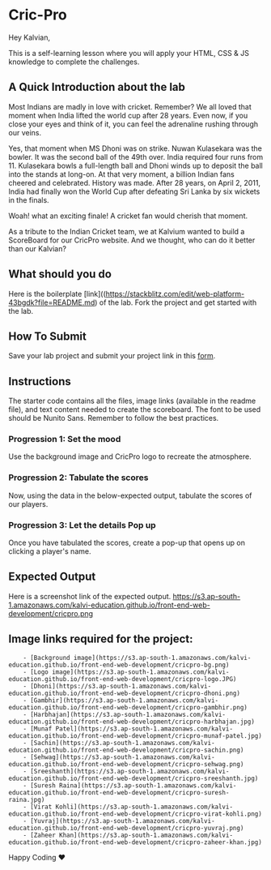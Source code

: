 # Cric-Pro
Hey Kalvian,

This is a self-learning lesson where you will apply your HTML, CSS & JS knowledge to complete the challenges.

## A Quick Introduction about the lab

Most Indians are madly in love with cricket. Remember? We all loved that moment when India lifted the world cup after 28 years. Even now, if you close your eyes and think of it, you can feel the adrenaline rushing through our veins.

Yes, that moment when MS Dhoni was on strike. Nuwan Kulasekara was the bowler. It was the second ball of the 49th over. India required four runs from 11. Kulasekara bowls a full-length ball and Dhoni winds up to deposit the ball into the stands at long-on. At that very moment, a billion Indian fans cheered and celebrated. History was made. After 28 years, on April 2, 2011, India had finally won the World Cup after defeating Sri Lanka by six wickets in the finals.

Woah! what an exciting finale! A cricket fan would cherish that moment.

As a tribute to the Indian Cricket team, we at Kalvium wanted to build a ScoreBoard for our CricPro website. And we thought, who can do it better than our Kalvian?

## What should you do

Here is the boilerplate [link]((https://stackblitz.com/edit/web-platform-43bgdk?file=README.md) of the lab. Fork the project and get started with the lab.

## How To Submit

Save your lab project and submit your project link in this [form](https://docs.google.com/forms/d/1FsIKaMGG8g_xISwHg0oGVQJpgHCXVRQGSQmpytu-b_o/viewform?usp=pp_url&entry.1483932328=CSK101-M2-L61.1).

## Instructions

The starter code contains all the files, image links (available in the readme file), and text content needed to create the scoreboard. The font to be used should be Nunito Sans. Remember to follow the best practices.

### Progression 1: Set the mood

Use the background image and CricPro logo to recreate the atmosphere.

### Progression 2: Tabulate the scores

Now, using the data in the below-expected output, tabulate the scores of our players.

### Progression 3: Let the details Pop up

Once you have tabulated the scores, create a pop-up that opens up on clicking a player's name.

## Expected Output

Here is a screenshot link of the expected output.
https://s3.ap-south-1.amazonaws.com/kalvi-education.github.io/front-end-web-development/cricpro.png

## Image links required for the project:

        - [Background image](https://s3.ap-south-1.amazonaws.com/kalvi-education.github.io/front-end-web-development/cricpro-bg.png)
        - [Logo image](https://s3.ap-south-1.amazonaws.com/kalvi-education.github.io/front-end-web-development/cricpro-logo.JPG)
        - [Dhoni](https://s3.ap-south-1.amazonaws.com/kalvi-education.github.io/front-end-web-development/cricpro-dhoni.png)
        - [Gambhir](https://s3.ap-south-1.amazonaws.com/kalvi-education.github.io/front-end-web-development/cricpro-gambhir.png)
        - [Harbhajan](https://s3.ap-south-1.amazonaws.com/kalvi-education.github.io/front-end-web-development/cricpro-harbhajan.jpg)
        - [Munaf Patel](https://s3.ap-south-1.amazonaws.com/kalvi-education.github.io/front-end-web-development/cricpro-munaf-patel.jpg)
        - [Sachin](https://s3.ap-south-1.amazonaws.com/kalvi-education.github.io/front-end-web-development/cricpro-sachin.png)
        - [Sehwag](https://s3.ap-south-1.amazonaws.com/kalvi-education.github.io/front-end-web-development/cricpro-sehwag.png)
        - [Sreeshanth](https://s3.ap-south-1.amazonaws.com/kalvi-education.github.io/front-end-web-development/cricpro-sreeshanth.jpg)
        - [Suresh Raina](https://s3.ap-south-1.amazonaws.com/kalvi-education.github.io/front-end-web-development/cricpro-suresh-raina.jpg)
        - [Virat Kohli](https://s3.ap-south-1.amazonaws.com/kalvi-education.github.io/front-end-web-development/cricpro-virat-kohli.png)
        - [Yuvraj](https://s3.ap-south-1.amazonaws.com/kalvi-education.github.io/front-end-web-development/cricpro-yuvraj.png)
        - [Zaheer Khan](https://s3.ap-south-1.amazonaws.com/kalvi-education.github.io/front-end-web-development/cricpro-zaheer-khan.jpg)

Happy Coding ❤️

